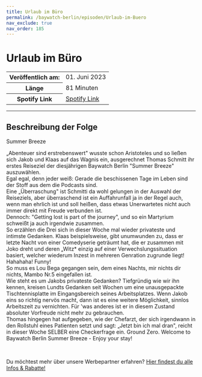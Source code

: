```yaml
---
title: Urlaub im Büro
permalink: /baywatch-berlin/episoden/Urlaub-im-Buero
nav_exclude: true
nav_order: 185
---
```


# Urlaub im Büro
<table class="resp-table dcf-table dcf-table-responsive dcf-table-bordered dcf-table-striped dcf-w-100%">
                    <tbody>
                        <tr>
                            <th scope="row">Veröffentlich am:</th>
                            <td data-label="Veröffentlich am:">01. Juni 2023</td>
                        </tr>
                        <tr>
                            <th scope="row">Länge </th>
                            <td data-label="Länge ">81 Minuten</td>
                        </tr><tr>
                                <th scope="row">Spotify Link</th>
                                <td data-label="Spotify Link"><a href="https://open.spotify.com/episode/3VmwceWqnrnzwL6BatnO0A">Spotify Link</a></td>
                            </tr></tbody>
                </table>

***

## Beschreibung der Folge

<div>
Summer Breeze<br/><p>„Abenteuer sind erstrebenswert&#34; wusste schon Aristoteles und so ließen sich Jakob und Klaas auf das Wagnis ein, ausgerechnet Thomas Schmitt ihr erstes Reiseziel der diesjährigen Baywatch Berlin &#34;Summer Breeze&#34; auszuwählen.<br/>Egal egal, denn jeder weiß: Gerade die beschissenen Tage im Leben sind der Stoff aus dem die Podcasts sind.<br/>Eine „Überraschung&#34; ist Schmitti da wohl gelungen in der Auswahl der Reiseziels, aber überraschend ist ein Auffahrunfall ja in der Regel auch, wenn man ehrlich ist und soll heißen, dass etwas Unerwartetes nicht auch immer direkt mit Freude verbunden ist.<br/>Dennoch: &#34;Getting lost is part of the journey&#34;, und so ein Martyrium schweißt ja auch irgendwie zusammen.<br/>So erzählen die Drei sich in dieser Woche mal wieder privateste und intimste Gedanken. Klaas beispielsweise, gibt unumwunden zu, dass er letzte Nacht von einer Comedyserie geträumt hat, die er zusammen mit Joko dreht und deren „Witz* einzig auf einer Verwechslungssituation basiert, welcher wiederum Inzest in mehreren Genration zugrunde liegt! Hahahaha! Funny!<br/>So muss es Lou Bega gegangen sein, dem eines Nachts, mir nichts dir nichts, Mambo Nr.5 eingefallen ist.<br/>Wie steht es um Jakobs privateste Gedanken? Tiefgründig wie wir ihn kennen, kreisen Lundts Gedanken seit Wochen um eine unausgepackte Tischtennisplatte im Eingangsbereich seines Arbeitsplatzes. Wenn Jakob eins so richtig nervös macht, dann ist es eine weitere Möglichkeit, sinnlos Arbeitszeit zu vernichten. Für &#39;was anderes ist er in diesem Zustand absoluter Vorfreude nicht mehr zu gebrauchen.<br/>Thomas hingegen hat aufgegeben, wie der Chefarzt, der sich irgendwann in den Rollstuhl eines Patienten setzt und sagt: „Jetzt bin ich mal dran&#34;, reicht in dieser Woche SELBER eine Checkerfrage ein. Ground Zero. Welcome to Baywatch Berlin Summer Breeze - Enjoy your stay!</p><br/><p>Du möchtest mehr über unsere Werbepartner erfahren? <a href="https://linktr.ee/BaywatchBerlin" rel="nofollow">Hier findest du alle Infos &amp; Rabatte!</a></p>  
</div>

